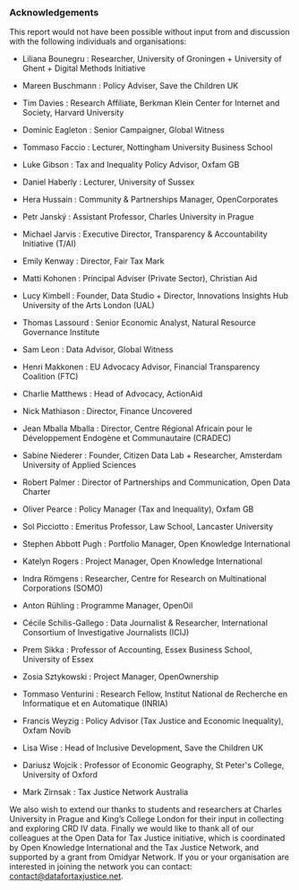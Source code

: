 ### Acknowledgements

This report would not have been possible without input from and discussion with the following individuals and organisations:

- Liliana Bounegru
: Researcher, University of Groningen + University of Ghent + Digital Methods Initiative

- Mareen Buschmann
: Policy Adviser, Save the Children UK

- Tim Davies
: Research Affiliate, Berkman Klein Center for Internet and Society, Harvard University

- Dominic Eagleton
: Senior Campaigner, Global Witness

- Tommaso Faccio
: Lecturer, Nottingham University Business School

- Luke Gibson
: Tax and Inequality Policy Advisor, Oxfam GB

- Daniel Haberly
: Lecturer, University of Sussex

- Hera Hussain
: Community & Partnerships Manager, OpenCorporates

- Petr Janský
: Assistant Professor, Charles University in Prague

- Michael Jarvis
: Executive Director, Transparency & Accountability Initiative (T/AI)

- Emily Kenway
: Director, Fair Tax Mark

- Matti Kohonen
: Principal Adviser (Private Sector), Christian Aid

- Lucy Kimbell
: Founder, Data Studio + Director, Innovations Insights Hub University of the Arts London (UAL)

- Thomas Lassourd
: Senior Economic Analyst, Natural Resource Governance Institute

- Sam Leon
: Data Advisor, Global Witness

- Henri Makkonen
: EU Advocacy Advisor, Financial Transparency Coalition (FTC)

- Charlie Matthews
: Head of Advocacy, ActionAid

- Nick Mathiason
: Director, Finance Uncovered

- Jean Mballa Mballa
: Director, Centre Régional Africain pour le Développement Endogène et Communautaire (CRADEC)

- Sabine Niederer
: Founder, Citizen Data Lab + Researcher, Amsterdam University of Applied Sciences

- Robert Palmer
: Director of Partnerships and Communication, Open Data Charter

- Oliver Pearce
: Policy Manager (Tax and Inequality), Oxfam GB

- Sol Picciotto
: Emeritus Professor, Law School, Lancaster University

- Stephen Abbott Pugh
: Portfolio Manager, Open Knowledge International

- Katelyn Rogers
: Project Manager, Open Knowledge International

- Indra Römgens
: Researcher, Centre for Research on Multinational Corporations (SOMO)

- Anton Rühling
: Programme Manager, OpenOil

- Cécile Schilis-Gallego
: Data Journalist & Researcher, International Consortium of Investigative Journalists (ICIJ)

- Prem Sikka
: Professor of Accounting, Essex Business School, University of Essex

- Zosia Sztykowski
: Project Manager, OpenOwnership

- Tommaso Venturini
: Research Fellow, Institut National de Recherche en Informatique et en Automatique (INRIA)

- Francis Weyzig
: Policy Advisor (Tax Justice and Economic Inequality), Oxfam Novib

- Lisa Wise
: Head of Inclusive Development, Save the Children UK

- Dariusz Wojcik
: Professor of Economic Geography, St Peter's College, University of Oxford

- Mark Zirnsak
: Tax Justice Network Australia

We also wish to extend our thanks to students and researchers at Charles University in Prague and King’s College London for their input in collecting and exploring CRD IV data. Finally we would like to thank all of our colleagues at the Open Data for Tax Justice initiative, which is coordinated by Open Knowledge International and the Tax Justice Network, and supported by a grant from Omidyar Network. If you or your organisation are interested in joining the network you can contact: [contact@datafortaxjustice.net](mailto:contact@datafortaxjustice.net).
